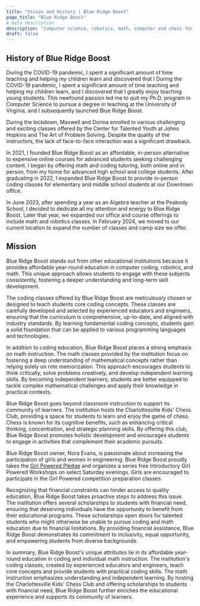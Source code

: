 ```yaml
---
title: "Vision and History | Blue Ridge Boost"
page_title: "Blue Ridge Boost"
# meta description
description: "Computer science, robotics, math, computer and chess for high achieving students right here, in Charlottesville!"
draft: false
---
```


## History of Blue Ridge Boost
During the COVID-19 pandemic, I spent a significant amount of time teaching and helping my children learn and discovered that I During the COVID-19 pandemic, I spent a significant amount of time teaching and helping my children learn, and I discovered that I greatly enjoy teaching young students. This newfound passion led me to quit my Ph.D. program in Computer Science to pursue a degree in teaching at the University of Virginia, and I subsequently launched Blue Ridge Boost.

During the lockdown, Maxwell and Dorina enrolled in various challenging and exciting classes offered by the Center for Talented Youth at Johns Hopkins and The Art of Problem Solving. Despite the quality of the instructors, the lack of face-to-face interaction was a significant drawback.

In 2021, I founded Blue Ridge Boost as an affordable, in-person alternative to expensive online courses for advanced students seeking challenging content. I began by offering math and coding tutoring, both online and in person, from my home for advanced high school and college students. After graduating in 2022, I expanded Blue Ridge Boost to provide in-person coding classes for elementary and middle school students at our Downtown office. 

In June 2023, after spending a year as an Algebra teacher at the Peabody School, I decided to dedicate all my attention and energy to Blue Ridge Boost. Later that year, we expanded our office and course offerings to include math and robotics classes. In February 2024, we moved to our current location to expand the number of classes and camp size we offer.

## Mission

Blue Ridge Boost stands out from other educational institutions because it provides affordable year-round education in computer coding, robotics, and math. This unique approach allows students to engage with these subjects consistently, fostering a deeper understanding and long-term skill development.

The coding classes offered by Blue Ridge Boost are meticulously chosen or designed to teach students core coding concepts. These classes are carefully developed and selected by experienced educators and engineers, ensuring that the curriculum is comprehensive, up-to-date, and aligned with industry standards. By learning fundamental coding concepts, students gain a solid foundation that can be applied to various programming languages and technologies. 

In addition to coding education, Blue Ridge Boost places a strong emphasis on math instruction. The math classes provided by the institution focus on fostering a deep understanding of mathematical concepts rather than relying solely on rote memorization. This approach encourages students to think critically, solve problems creatively, and develop independent learning skills. By becoming independent learners, students are better equipped to tackle complex mathematical challenges and apply their knowledge in practical contexts.

Blue Ridge Boost goes beyond classroom instruction to support its community of learners. The institution hosts the Charlottesville Kids' Chess Club, providing a space for students to learn and enjoy the game of chess. Chess is known for its cognitive benefits, such as enhancing critical thinking, concentration, and strategic planning skills. By offering this club, Blue Ridge Boost promotes holistic development and encourages students to engage in activities that complement their academic pursuits.

Blue Ridge Boost owner, Nora Evans, is passionate about increasing the participation of girls and women in engineering. Blue Ridge Boost proudly takes the <a href="chrome-extension://efaidnbmnnnibpcajpcglclefindmkaj/https://recf.org/documents/2020/09/girl-powered-pledge.pdf/">Girl Powered Pledge</a> and organizes a series free Introductory Girl Powered Workshops on select Saturday evenings. Girls are encouraged to participate in the Girl Powered competition preparation classes.

Recognizing that financial constraints can hinder access to quality education, Blue Ridge Boost takes proactive steps to address this issue. The institution offers several scholarships to students with financial need, ensuring that deserving individuals have the opportunity to benefit from their educational programs. These scholarships open doors for talented students who might otherwise be unable to pursue coding and math education due to financial limitations. By providing financial assistance, Blue Ridge Boost demonstrates its commitment to inclusivity, equal opportunity, and empowering students from diverse backgrounds.

In summary, Blue Ridge Boost's unique attributes lie in its affordable year-round education in coding and individual math instruction. The institution's coding classes, created by experienced educators and engineers, teach core concepts and provide students with practical coding skills. The math instruction emphasizes understanding and independent learning. By hosting the Charlottesville Kids' Chess Club and offering scholarships to students with financial need, Blue Ridge Boost further enriches the educational experience and supports its community of learners.